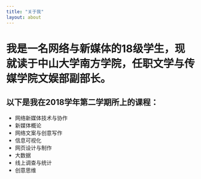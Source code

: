 ```yaml
---
title: "关于我"
layout: about
---
```

# 我是一名网络与新媒体的18级学生，现就读于中山大学南方学院，任职文学与传媒学院文娱部副部长。

## 以下是我在2018学年第二学期所上的课程：
* 网络新媒体技术与协作
* 新媒体概论
* 网络文案与创意写作
* 信息可视化
* 网页设计与制作
* 大数据
* 线上调查与统计
* 创意思维
